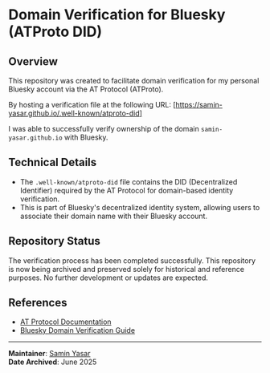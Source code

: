 # Domain Verification for Bluesky (ATProto DID)

## Overview

This repository was created to facilitate domain verification for my personal Bluesky account via the AT Protocol (ATProto).

By hosting a verification file at the following URL: [https://samin-yasar.github.io/.well-known/atproto-did]


I was able to successfully verify ownership of the domain `samin-yasar.github.io` with Bluesky.

## Technical Details

- The `.well-known/atproto-did` file contains the DID (Decentralized Identifier) required by the AT Protocol for domain-based identity verification.
- This is part of Bluesky's decentralized identity system, allowing users to associate their domain name with their Bluesky account.

## Repository Status

The verification process has been completed successfully. This repository is now being archived and preserved solely for historical and reference purposes. No further development or updates are expected.

## References

- [AT Protocol Documentation](https://atproto.com/)
- [Bluesky Domain Verification Guide](https://docs.bsky.app/docs/advanced/domain-verification)

---

**Maintainer**: [Samin Yasar](https://samin-yasar.github.io)  
**Date Archived**: June 2025

